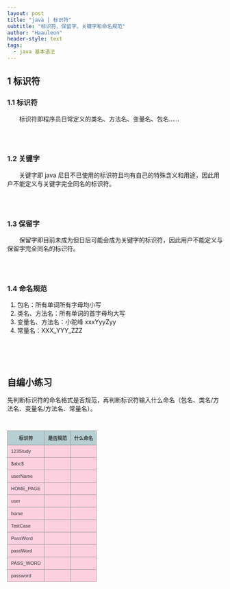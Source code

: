 ```yaml
---
layout: post
title: "java | 标识符"
subtitle: "标识符、保留字、关键字和命名规范"
author: "Haauleon"
header-style: text
tags:
  - java 基本语法
---
```




## 1 标识符
### 1.1 标识符
&emsp;&emsp;标识符即程序员日常定义的类名、方法名、变量名、包名......       

<br><br>


### 1.2 关键字 
&emsp;&emsp;关键字即 java 尼日不已使用的标识符且均有自己的特殊含义和用途，因此用户不能定义与关键字完全同名的标识符。    

<br><br>


### 1.3 保留字
&emsp;&emsp;保留字即目前未成为但日后可能会成为关键字的标识符，因此用户不能定义与保留字完全同名的标识符。

<br><br>


### 1.4 命名规范  
1. 包名：所有单词所有字母均小写   
2. 类名、方法名：所有单词的首字母均大写   
3. 变量名、方法名：小驼峰 xxxYyyZyy    
4. 常量名：XXX_YYY_ZZZ        

<br><br><br>


## 自编小练习
先判断标识符的命名格式是否规范，再判断标识符输入什么命名（包名、类名/方法名、变量名/方法名、常量名）。        

<br>
<table class="imagetable">
<tr>
  <th>标识符</th>
  <th>是否规范</th>
  <th>什么命名</th>
</tr>   
<tr>
  <td>123Study</td>
  <td></td>
  <td></td>
</tr>
<tr>
  <td>$abc$</td>
  <td></td>
  <td></td>
</tr>
<tr>
  <td>userName</td>
  <td></td>
  <td></td>
</tr>
<tr>
  <td>HOME_PAGE</td>
  <td></td>
  <td></td>
</tr>
<tr>
  <td>user</td>
  <td></td>
  <td></td>
</tr>
<tr>
  <td>home</td>
  <td></td>
  <td></td>
</tr>
<tr>
  <td>TestCase</td>
  <td></td>
  <td></td>
</tr>
<tr>
  <td>PassWord</td>
  <td></td>
  <td></td>
</tr>
<tr>
  <td>passWord</td>
  <td></td>
  <td></td>
</tr>
<tr>
  <td>PASS_WORD</td>
  <td></td>
  <td></td>
</tr>
<tr>
  <td>password</td>
  <td></td>
  <td></td>
</tr>
</table>


<style type="text/css">
table.imagetable {
    font-family: verdana,arial,sans-serif;
    font-size:11px;
    color:#333333;
    border-width: 1px;
    border-color: #999999;
    border-collapse: collapse;
}
table.imagetable th {
    background:#b5cfd2;
    border-width: 1px;
    padding: 8px;
    border-style: solid;
    border-color: #999999;
}
table.imagetable td {
    background:#f9267236;
    border-width: 1px;
    padding: 8px;
    border-style: solid;
    border-color: #999999;
}
</style>









